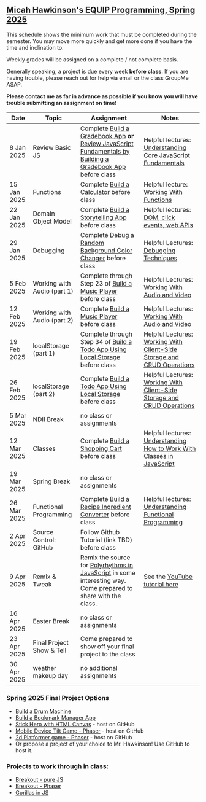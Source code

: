 [Micah Hawkinson's EQUIP Programming, Spring 2025](readme.md)
---

This schedule shows the minimum work that must be completed during the semester. You may move more quickly and get more done if you have the time and inclination to.

Weekly grades will be assigned on a complete / not complete basis. 

Generally speaking, a project is due every week **before class**. If you are having trouble, please reach out for help via email or the class GroupMe ASAP. 

**Please contact me as far in advance as possible if you know you will have trouble submitting an assignment on time!**

| Date | Topic | Assignment |Notes|
| ---  |  ---  | ---        | --- |
8 Jan 2025|Review Basic JS|Complete [Build a Gradebook App](https://www.freecodecamp.org/learn/full-stack-developer/#lab-gradebook-app) **or** [Review JavaScript Fundamentals by Building a Gradebook App](https://www.freecodecamp.org/learn/javascript-algorithms-and-data-structures-v8/#review-js-fundamentals-by-building-a-gradebook-app) before class|Helpful lectures: [Understanding Core JavaScript Fundamentals](https://www.freecodecamp.org/learn/full-stack-developer/#lecture-understanding-core-javascript-fundamentals)
15 Jan 2025|Functions|Complete [Build a Calculator](https://www.freecodecamp.org/learn/full-stack-developer/#workshop-calculator) before class|Helpful lecture: [Working With Functions](https://www.freecodecamp.org/learn/full-stack-developer/#lecture-working-with-functions)
22 Jan 2025|Domain Object Model|Complete [Build a Storytelling App](https://www.freecodecamp.org/learn/full-stack-developer/#workshop-storytelling-app) before class|Helpful lectures: [DOM, click events, web APIs](https://www.freecodecamp.org/learn/full-stack-developer/#lecture-working-with-the-dom-click-events-and-web-apis)
29 Jan 2025|Debugging|Complete [Debug a Random Background Color Changer](https://www.freecodecamp.org/learn/full-stack-developer/lab-random-background-color-changer/debug-a-random-background-color-changer) before class|Helpful Lectures: [Debugging Techniques](https://www.freecodecamp.org/learn/full-stack-developer/#lecture-debugging-techniques)
5 Feb 2025|Working with Audio (part 1)|Complete through Step 23 of [Build a Music Player](https://www.freecodecamp.org/learn/full-stack-developer/#workshop-music-player) before class|Helpful Lectures: [Working With Audio and Video](https://www.freecodecamp.org/learn/full-stack-developer/#lecture-working-with-audio-and-video)
12 Feb 2025|Working with Audio (part 2)|Complete [Build a Music Player](https://www.freecodecamp.org/learn/full-stack-developer/#workshop-music-player) before class|Helpful Lectures: [Working With Audio and Video](https://www.freecodecamp.org/learn/full-stack-developer/#lecture-working-with-audio-and-video)
19 Feb 2025|localStorage (part 1)|Complete through Step 34 of [Build a Todo App Using Local Storage](https://www.freecodecamp.org/learn/full-stack-developer/#workshop-todo-app) before class|Helpful Lectures: [Working With Client-Side Storage and CRUD Operations](https://www.freecodecamp.org/learn/full-stack-developer/#lecture-working-with-client-side-storage-and-crud-operations)
26 Feb 2025|localStorage (part 2)|Complete [Build a Todo App Using Local Storage](https://www.freecodecamp.org/learn/full-stack-developer/#workshop-todo-app) before class|Helpful Lectures: [Working With Client-Side Storage and CRUD Operations](https://www.freecodecamp.org/learn/full-stack-developer/#lecture-working-with-client-side-storage-and-crud-operations)
5 Mar 2025|NDII Break|no class or assignments|
12 Mar 2025|Classes|Complete [Build a Shopping Cart](https://www.freecodecamp.org/learn/full-stack-developer/#workshop-shopping-cart) before class|Helpful lectures: [Understanding How to Work With Classes in JavaScript](https://www.freecodecamp.org/learn/full-stack-developer/#lecture-understanding-how-to-work-with-classes-in-javascript)
19 Mar 2025|Spring Break|no class or assignments|
26 Mar 2025|Functional Programming|Complete [Build a Recipe Ingredient Converter](https://www.freecodecamp.org/learn/full-stack-developer/#workshop-recipe-ingredient-converter) before class|Helpful lectures: [Understanding Functional Programming](https://www.freecodecamp.org/learn/full-stack-developer/#lecture-understanding-functional-programming)
2 Apr 2025|Source Control: GitHub|Follow Github Tutorial (link TBD) before class|
9 Apr 2025|Remix & Tweak|Remix the source for [Polyrhythms in JavaScript](https://github.com/gniziemazity/polyrhythm) in some interesting way. Come prepared to share with the class.|See the [YouTube tutorial here](https://www.youtube.com/watch?v=FFyuRzq0nsg)
16 Apr 2025|Easter Break|no class or assignments|
23 Apr 2025|Final Project Show & Tell|Come prepared to show off your final project to the class|
30 Apr 2025|weather makeup day|no additional assignments|

### Spring 2025 Final Project Options
* [Build a Drum Machine](https://www.freecodecamp.org/learn/full-stack-developer/#lab-drum-machine)
* [Build a Bookmark Manager App](https://www.freecodecamp.org/learn/full-stack-developer/#lab-bookmark-manager-app)
* [Stick Hero with HTML Canvas](https://www.freecodecamp.org/news/javascript-game-tutorial-stick-hero-with-html-canvas/) - host on GitHub
* [Mobile Device Tilt Game - Phaser](https://developer.mozilla.org/en-US/docs/Games/Tutorials/HTML5_Gamedev_Phaser_Device_Orientation) - host on GitHub
* [2d Platformer game - Phaser](https://mozdevs.github.io/html5-games-workshop/en/guides/platformer/start-here/) - host on GitHub
* Or propose a project of your choice to Mr. Hawkinson! Use GitHub to host it.

### Projects to work through in class:
* [Breakout - pure JS](https://developer.mozilla.org/en-US/docs/Games/Tutorials/2D_Breakout_game_pure_JavaScript)
* [Breakout - Phaser](https://developer.mozilla.org/en-US/docs/Games/Tutorials/2D_breakout_game_Phaser)
* [Gorillas in JS](https://www.freecodecamp.org/news/gorillas-game-in-javascript/)
